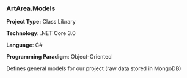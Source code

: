 ### ArtArea.Models

**Project Type:** Class Library

**Technology**: .NET Core 3.0

**Language**: C#

**Programming Paradigm**: Object-Oriented

Defines general models for our project (raw data stored in MongoDB)